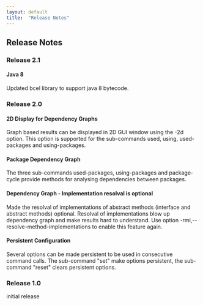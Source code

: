 ```yaml
---
layout: default
title:  "Release Notes"
---
```


## Release Notes

### Release 2.1

#### Java 8

Updated bcel library to support java 8 bytecode.

### Release 2.0

#### 2D Display for Dependency Graphs

Graph based results can be displayed in 2D GUI window using the -2d option.
This option is supported for the sub-commands used, using, used-packages and
using-packages.

#### Package Dependency Graph

The three sub-commands used-packages, using-packages and package-cycle provide
methods for analysing dependencies between packages.

#### Dependency Graph - Implementation resolval is optional

Made the resolval of implementations of abstract methods (interface and abstract methods)
optional. Resolval of implementations blow up dependency graph and make results hard
to understand. Use option -rmi,--resolve-method-implementations to enable this feature again.

#### Persistent Configuration
Several options can be made persistent to be used in consecutive command calls.
The sub-command "set" make options persistent, the sub-command "reset" clears
persistent options.

### Release 1.0

initial release

